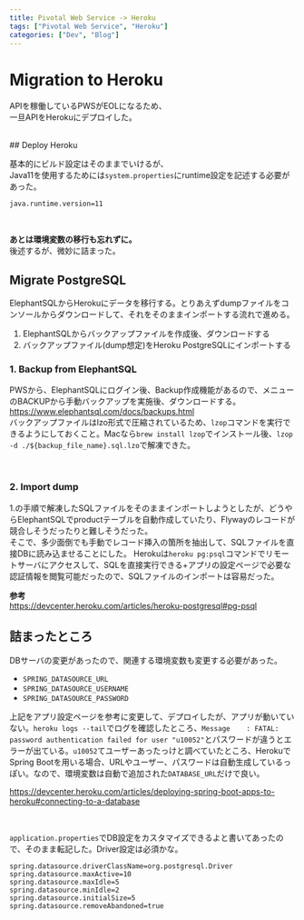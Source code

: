 ```yaml
---
title: Pivotal Web Service -> Heroku
tags: ["Pivotal Web Service", "Heroku"]
categories: ["Dev", "Blog"]
---
```


# Migration to Heroku

APIを稼働しているPWSがEOLになるため、  
一旦APIをHerokuにデプロイした。

<br>
## Deploy Heroku

基本的にビルド設定はそのままでいけるが、  
Java11を使用するためには`system.properties`にruntime設定を記述する必要があった。

``` system.properties
java.runtime.version=11
```
<br>

__あとは環境変数の移行も忘れずに。__  
後述するが、微妙に詰まった。
<br>

## Migrate PostgreSQL

ElephantSQLからHerokuにデータを移行する。とりあえずdumpファイルをコンソールからダウンロードして、それをそのままインポートする流れで進める。  

1. ElephantSQLからバックアップファイルを作成後、ダウンロードする
2. バックアップファイル(dump想定)をHeroku PostgreSQLにインポートする


### 1. Backup from ElephantSQL
PWSから、ElephantSQLにログイン後、Backup作成機能があるので、メニューのBACKUPから手動バックアップを実施後、ダウンロードする。
https://www.elephantsql.com/docs/backups.html
<br>
バックアップファイルはlzo形式で圧縮されているため、`lzop`コマンドを実行できるようにしておくこと。Macなら`brew install lzop`でインストール後、`lzop -d ./${backup_file_name}.sql.lzo`で解凍できた。

<br>

### 2. Import dump

1.の手順で解凍したSQLファイルをそのままインポートしようとしたが、どうやらElephantSQLでproductテーブルを自動作成していたり、Flywayのレコードが競合しそうだったりと難しそうだった。  
そこで、多少面倒でも手動でレコード挿入の箇所を抽出して、SQLファイルを直接DBに読み込ませることにした。
Herokuは`heroku pg:psql`コマンドでリモートサーバにアクセスして、SQLを直接実行できる+アプリの設定ページで必要な認証情報を閲覧可能だったので、SQLファイルのインポートは容易だった。

__参考__  
https://devcenter.heroku.com/articles/heroku-postgresql#pg-psql

## 詰まったところ

DBサーバの変更があったので、関連する環境変数も変更する必要があった。
- `SPRING_DATASOURCE_URL`
- `SPRING_DATASOURCE_USERNAME`
- `SPRING_DATASOURCE_PASSWORD`

上記をアプリ設定ページを参考に変更して、デプロイしたが、アプリが動いていない。`heroku logs --tail`でログを確認したところ、`Message    : FATAL: password authentication failed for user "u10052"`とパスワードが違うとエラーが出ている。`u10052`てユーザーあったっけと調べていたところ、HerokuでSpring Bootを用いる場合、URLやユーザー、パスワードは自動生成しているっぽい。なので、環境変数は自動で追加された`DATABASE_URL`だけで良い。

https://devcenter.heroku.com/articles/deploying-spring-boot-apps-to-heroku#connecting-to-a-database

<br>

`application.properties`でDB設定をカスタマイズできるよと書いてあったので、そのまま転記した。Driver設定は必須かな。

``` application.properties
spring.datasource.driverClassName=org.postgresql.Driver
spring.datasource.maxActive=10
spring.datasource.maxIdle=5
spring.datasource.minIdle=2
spring.datasource.initialSize=5
spring.datasource.removeAbandoned=true
```
